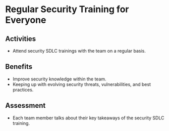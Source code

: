 # Regular Security Training for Everyone

## Activities

- Attend security SDLC trainings with the team on a regular basis.

## Benefits

- Improve security knowledge within the team.
- Keeping up with evolving security threats, vulnerabilities, and best practices.

## Assessment

- Each team member talks about their key takeaways of the security SDLC training.
